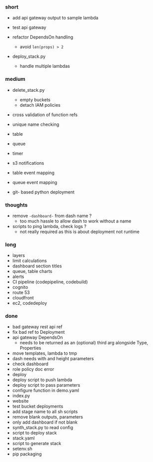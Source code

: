 ### short

- add api gateway output to sample lambda
- test api gateway

- refactor DependsOn handling
  - avoid `len(props) > 2`

- deploy_stack.py
  - handle multiple lambdas

### medium

- delete_stack.py
  - empty buckets
  - detach IAM policies

- cross validation of function refs
- unique name checking

- table
- queue
- timer

- s3 notifications
- table event mapping
- queue event mapping

- git- based python deployment

### thoughts

- remove `-dashboard-` from dash name ?
  - too much hassle to allow dash to work without a name
- scripts to ping lambda, check logs ?
  - not really required as this is about deployment not runtime
  
### long

- layers
- limit calculations
- dashboard section titles
- queue, table charts
- alerts
- CI pipeline (codepipeline, codebuild)
- cognito
- route 53
- cloudfront
- ec2, codedeploy

### done

- bad gateway rest api ref
- fix bad ref to Deployment
- api gateway DependsOn
  - needs to be returned as an (optional) third arg alongside Type, Properties
- move templates, lambda to tmp
- dash needs with and height parameters
- check dashboard
- role policy doc error
- deploy
- deploy script to push lambda
- deploy script to pass parameters
- configure function in demo.yaml
- index.py
- website
- test bucket deployments
- add stage name to all sh scripts
- remove blank outputs, parameters
- only add dashboard if not blank
- synth_stack.py to read config
- script to deploy stack
- stack.yaml
- script to generate stack
- setenv.sh
- pip packaging

